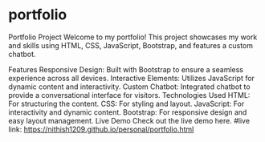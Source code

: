 # portfolio
Portfolio Project
Welcome to my portfolio! This project showcases my work and skills using HTML, CSS, JavaScript, Bootstrap, and features a custom chatbot.

Features
Responsive Design: Built with Bootstrap to ensure a seamless experience across all devices.
Interactive Elements: Utilizes JavaScript for dynamic content and interactivity.
Custom Chatbot: Integrated chatbot to provide a conversational interface for visitors.
Technologies Used
HTML: For structuring the content.
CSS: For styling and layout.
JavaScript: For interactivity and dynamic content.
Bootstrap: For responsive design and easy layout management.
Live Demo
Check out the live demo here.
#live link: https://nithish1209.github.io/personal/portfolio.html
